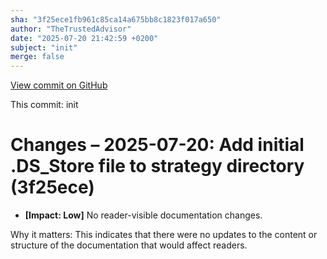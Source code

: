 ```yaml
---
sha: "3f25ece1fb961c85ca14a675bb8c1823f017a650"
author: "TheTrustedAdvisor"
date: "2025-07-20 21:42:59 +0200"
subject: "init"
merge: false
---
```


[View commit on GitHub](https://github.com/TheTrustedAdvisor/FabricAdoptionFramework/commit/3f25ece1fb961c85ca14a675bb8c1823f017a650)

This commit: init

# Changes – 2025-07-20: Add initial .DS_Store file to strategy directory (3f25ece)

- **[Impact: Low]** No reader-visible documentation changes.  
   
Why it matters: This indicates that there were no updates to the content or structure of the documentation that would affect readers.
